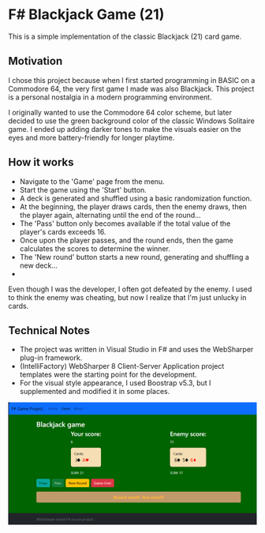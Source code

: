 # F# Blackjack Game (21)

This is a simple implementation of the classic Blackjack (21) card game.

## Motivation

I chose this project because when I first started programming in BASIC on a Commodore 64, the very first game I made was also Blackjack. This project is a personal nostalgia in a modern programming environment.

I originally wanted to use the Commodore 64 color scheme, but later decided to use the green background color of the classic Windows Solitaire game. I ended up adding darker tones to make the visuals easier on the eyes and more battery-friendly for longer playtime.

## How it works

- Navigate to the 'Game' page from the menu.
- Start the game using the 'Start' button.
- A deck is generated and shuffled using a basic randomization function.
- At the beginning, the player draws cards, then the enemy draws, then the player again, alternating until the end of the round...
- The 'Pass' button only becomes available if the total value of the player's cards exceeds 16.
- Once upon the player passes, and the round ends, then the game calculates the scores to determine the winner.
- The 'New round' button starts a new round, generating and shuffling a new deck...
- 

Even though I was the developer, I often got defeated by the enemy. I used to think the enemy was cheating, but now I realize that I'm just unlucky in cards.

## Technical Notes

- The project was written in Visual Studio in F# and uses the WebSharper plug-in framework.
- (IntelliFactory) WebSharper 8 Client-Server Application project templates were the starting point for the development.
- For the visual style appearance, I used Boostrap v5.3, but I supplemented and modified it in some places.


![Blackjack Game Screenshot](Blackjack_ScreenShot.png)